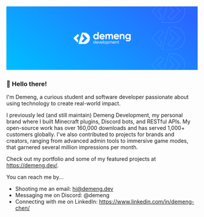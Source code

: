 <h3 align="center"><a href="https://demeng.dev/"><img src="./assets/banner.png" alt="Demeng's GitHub Banner"></a></h3>

### 👋 Hello there!

I'm Demeng, a curious student and software developer passionate about using technology to create real-world impact.

I previously led (and still maintain) Demeng Development, my personal brand where I built Minecraft plugins, Discord bots, and RESTful APIs. My open-source work has over 160,000 downloads and has served 1,000+ customers globally. I've also contributed to projects for brands and creators, ranging from advanced admin tools to immersive game modes, that garnered several million impressions per month.

Check out my portfolio and some of my featured projects at https://demeng.dev/.

You can reach me by...
- Shooting me an email: [hi@demeng.dev](mailto:hi@demeng.dev)
- Messaging me on Discord: @demeng
- Connecting with me on LinkedIn: https://www.linkedin.com/in/demeng-chen/
